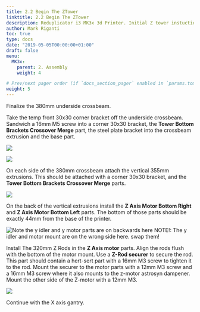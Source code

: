 ```yaml
---
title: 2.2 Begin The ZTower
linktitle: 2.2 Begin The ZTower
description: Reduplicator i3 MK3x 3d Printer. Initial Z tower instuctions by Mark riganti
author: Mark Riganti
toc: true
type: docs
date: "2019-05-05T00:00:00+01:00"
draft: false
menu:
  MK3x:
    parent: 2. Assembly
    weight: 4

# Prev/next pager order (if `docs_section_pager` enabled in `params.toml`)
weight: 5
---
```

Finalize the 380mm underside crossbeam.

Take the temp front 30x30 corner bracket off the underside crossbeam. Sandwich a 16mm M5 screw into a corner 30x30 bracket, the **Tower Bottom Brackets Crossover Merge** part, the steel plate bracket into the crossbeam extrusion and the base part.

![](https://github.com/OmNomNomagon/ReDuplicator-MK2sx/blob/master/Pics/3%20Tower%20Frame/Crossbeam3.JPG?raw=true)

![](https://github.com/OmNomNomagon/ReDuplicator-MK2sx/blob/master/Pics/3%20Tower%20Frame/Crossbeam4.JPG?raw=true)

On each side of the 380mm crossbeam attach the vertical 355mm extrusions.
This should be attached with a corner 30x30 bracket, and the **Tower Bottom Brackets Crossover Merge** parts.

![](https://github.com/OmNomNomagon/ReDuplicator-MK2sx/blob/master/Pics/3%20Tower%20Frame/Tower3.JPG)

On the back of the vertical extrusions install the **Z Axis Motor Bottom Right** and **Z Axis Motor Bottom Left** parts. The bottom of those parts should be exactly 44mm from the base of the printer.

![Note the y idler and y motor parts are on backwards here](https://github.com/OmNomNomagon/ReDuplicator-MK2sx/blob/master/Pics/3%20Tower%20Frame/Frame3.jpg?raw=true)
NOTE!: The  y idler and motor mount are on the wrong side here. swap them!

Install The 320mm Z Rods in the **Z Axis motor** parts. Align the rods flush with the bottom of the motor mount. Use a **Z-Rod securer** to secure the rod. This part should contain a hert-sert part with a 16mm M3 screw to tighten it to the rod. Mount the securer to the motor parts with a 12mm M3 screw and a 16mm M3 screw where it also mounts to the z-motor astrosyn dampener. Mount the other side of the Z-motor with a 12mm M3.

![](https://github.com/OmNomNomagon/ReDuplicator-MK2sx/blob/master/Pics/3%20Tower%20Frame/ZTower.JPG?raw=true)

Continue with the X axis gantry.




